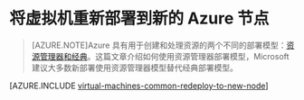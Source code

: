 <!-- ARM: tested -->

<properties 
	pageTitle="重新部署虚拟机 | Azure" 
	description="说明如何通过重新部署虚拟机来缓解 RDP 连接问题。" 
	services="virtual-machines" 
	documentationCenter="virtual-machines" 
	authors="dsk-2015" 
	manager="timlt"
	tags="azure-resource-manager,top-support-issue" 
/>
	

<tags
	ms.service="virtual-machines-windows"
	ms.date="04/13/2016"
	wacn.date="06/29/2016"/>


# 将虚拟机重新部署到新的 Azure 节点

>[AZURE.NOTE]Azure 具有用于创建和处理资源的两个不同的部署模型：[资源管理器和经典](documentation/articles/resource-manager-deployment-model)。这篇文章介绍如何使用资源管理器部署模型，Microsoft 建议大多数新部署使用资源管理器模型替代经典部署模型。

[AZURE.INCLUDE [virtual-machines-common-redeploy-to-new-node](../includes/virtual-machines-common-redeploy-to-new-node.md)]

<!---HONumber=Mooncake_0418_2016-->